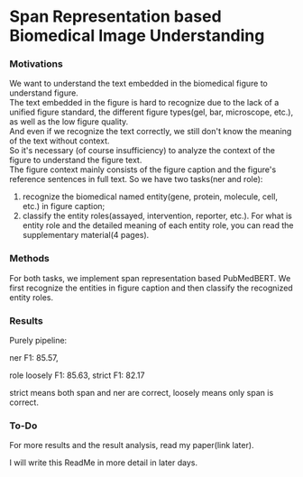 # Span Representation based Biomedical Image Understanding
### Motivations
We want to understand the text embedded in the biomedical figure to understand figure.   
The text embedded in the figure is hard to recognize due to the lack of a unified figure standard, the different figure types(gel, bar, microscope, etc.), as well as the low figure quality.   
And even if we recognize the text correctly, we still don't know the meaning of the text without context.   
So it's necessary (of course insufficiency) to analyze the context of the figure to understand the figure text.   
The figure context mainly consists of the figure caption and the figure's reference sentences in full text. So we have two tasks(ner and role):

1. recognize the biomedical named entity(gene, protein, molecule, cell, etc.) in figure caption;
2. classify the entity roles(assayed, intervention, reporter, etc.). For what is entity role and the detailed meaning of each entity role, you can read the supplementary material(4 pages).

### Methods
For both tasks, we implement span representation based PubMedBERT. We first recognize the entities in figure caption and then classify the recognized entity roles.     

### Results
Purely pipeline:  

ner F1: 85.57,  

role loosely F1: 85.63, strict F1: 82.17  

strict means both span and ner are correct, loosely means only span is correct.  

### To-Do
For more results and the result analysis, read my paper(link later).  

I will write this ReadMe in more detail in later days.
